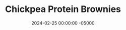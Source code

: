 ---
layout: post
title:  "Chickpea Protein Brownies"
date:   2024-02-25 00:00:00 -05000
categories: 
- Recipes
- Protein Powder
permalink: /recipes/chickpea-brownies
image: /assets/Food/Protein Powder/Chickpea Brownie/chickpea-brownie.jpg
ing: chickpeabrownie-ing
facts: chickpeabrownie-facts
Prep: 10
Rest: 
Cook: 50
Source1: 
Source2: 
Description: Chickpea brownies, my original protein based dessert, that I think I have refined to near perfection. These bars are a great protein and fiber packed snack to take on the go. They're much less sweet than traditional brownies, but I personally prefer the almond and banana taste that these provide. Don't count out the beans until you try them!
Instructions: 
- Blend all ingredients in a food processor until fully mixed - (drained and rinsed) chickpeas, bananas, yogurt, peanut butter, honey, baking powder, vanilla, stevia/monk fruit, almond extract, salt, cocoa, PB2, and protein powder<br><br>

- Either unflavored whey or casein will work for this recipe.  You can do a 50/50 blend, or just choose one.  Note that the batter with casein will be much thicker than the one with whey.  Other good substitutions are unsweetened applesauce in place of bananas, maple syrup in place of honey, or almond butter in place of peanut butter<br><br>

- Line a 9x13” baking pan with parchment paper and lightly spray it. Pour batter in, and even out. Bake for 50 minutes at 350F, covered, until a toothpick comes out almost clean<br><br>

- Move to the fridge and let cool for around an hour. Cut into slices and store in a ziploc bag or container in either the fridge or the freezer.<br><br>

- Optionally, you can also make a frosting and spread on top of the brownies, or use it to make a layer cake.  In a medium bowl, mix together whipped non fat cottage cheese (1 cup, 226 g), unsweetened applesauce (1/4 cup, 60 g), PB2 (10 tbsp, 60 g), and almond extract (1 tsp, 5 g)<br><br>

- For a cake, bake the batter in 2 8" pans for about 40 minutes, covered. Spread the frosting on the middle layer, the top, and down the sides. Dust the top with cocoa powder<br><br>
- <center><img src="/assets/Food/Protein Powder/Chickpea Brownie/chickpea-cake.jpg" alt="" class="instruction-image"></center>
---